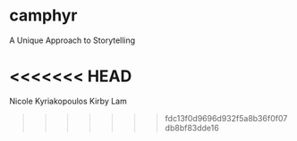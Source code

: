 # camphyr
A Unique Approach to Storytelling

<<<<<<< HEAD
=======
Nicole Kyriakopoulos
Kirby Lam
>>>>>>> fdc13f0d9696d932f5a8b36f0f07db8bf83dde16
